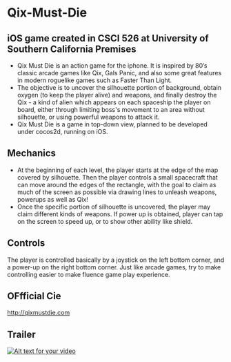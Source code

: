 Qix-Must-Die
============
iOS game created in CSCI 526 at University of Southern California
Premises
------------
  * Qix Must Die is an action game for the iphone. It is inspired by 80’s classic arcade games like Qix, Gals Panic, and also some great features in modern roguelike games such as Faster Than Light. 
  * The objective is to uncover the silhouette portion of background, obtain oxygen (to keep the player alive) and weapons, and finally destroy the Qix - a kind of alien which appears on each spaceship the player on board, either through limiting boss's movement to an area without silhouette, or using powerful weapons to attack it.
  * Qix Must Die is a game in top-down view, planned to be developed under cocos2d, running on iOS.

Mechanics
------------
* At the beginning of each level, the player starts at the edge of the map covered by silhouette. Then the player controls a small spacecraft that can move around the edges of the rectangle, with the goal to claim as much of the screen as possible via drawing lines to unleash weapons, powerups as well as Qix!
* Once the specific portion of silhouette is uncovered, the player may claim different kinds of weapons. If power up is obtained, player can tap on the screen to speed up, or to show other ability like shield.

Controls
------------
The player is controlled basically by a joystick on the left bottom corner, and a power-up on the right bottom corner. Just like arcade games, try to make controlling easier to make fluence game play experience. 

OFfficial Cie
------------
http://qixmustdie.com

Trailer
------------
[![Alt text for your video](http://img.youtube.com/vi/8eAqk5q_csA/0.jpg)](https://www.youtube.com/watch?v=8eAqk5q_csA)




